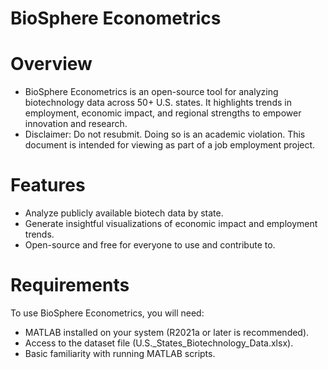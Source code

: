 # BioSphere Econometrics
# Overview
- BioSphere Econometrics is an open-source tool for analyzing biotechnology data across 50+ U.S. states. It highlights trends in employment, economic impact, and regional strengths to empower innovation and research.
- Disclaimer: Do not resubmit. Doing so is an academic violation. This document is intended for viewing as part of a job employment project.

# Features
- Analyze publicly available biotech data by state.
- Generate insightful visualizations of economic impact and employment trends.
- Open-source and free for everyone to use and contribute to.

# Requirements
To use BioSphere Econometrics, you will need:
- MATLAB installed on your system (R2021a or later is recommended).
- Access to the dataset file (U.S._States_Biotechnology_Data.xlsx).
- Basic familiarity with running MATLAB scripts.
